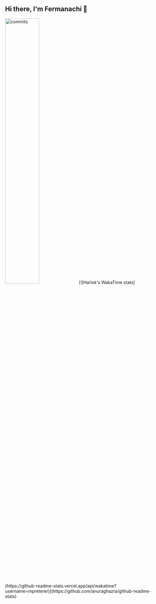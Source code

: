 ## Hi there, I'm Fermanachi 👋
<img alt="commits" width="47%" src="https://github-readme-stats.vercel.app/api?username=mpreterer&show_icons=true" />
[![Harlok's WakaTime stats](https://github-readme-stats.vercel.app/api/wakatime?username=mpreterer)](https://github.com/anuraghazra/github-readme-stats)

<!--
**mpreterer/mpreterer** is a ✨ _special_ ✨ repository because its `README.md` (this file) appears on your GitHub profile.

Here are some ideas to get you started:

- 🔭 I’m currently working on ...
- 🌱 I’m currently learning ...
- 👯 I’m looking to collaborate on ...
- 🤔 I’m looking for help with ...
- 💬 Ask me about ...
- 📫 How to reach me: ...
- 😄 Pronouns: ...
- ⚡ Fun fact: ...
-->

